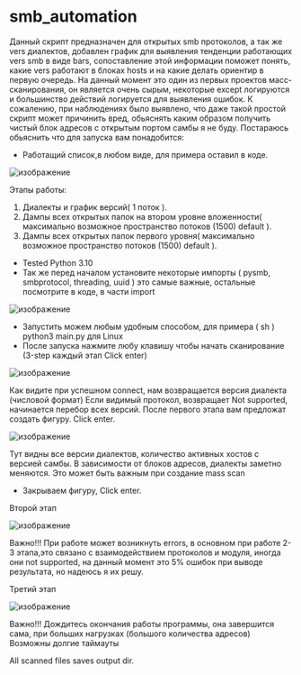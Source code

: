 # smb_automation
Данный скрипт предназначен для открытых smb протоколов, а так же vers диалектов, добавлен график для выявления тенденции работающих vers smb в виде bars, сопоставление этой информации поможет понять, какие vers работают в блоках hosts и на какие делать ориентир в первую очередь. На данный момент это один из первых проектов масс-сканирования, он является очень сырым, некоторые except логируются и большинство действий логируется для выявления ошибок. К сожалению, при наблюдениях было выявлено, что даже такой простой скрипт может причинить вред, обьяснять каким образом получить чистый блок адресов с открытым портом самбы я не буду.
Постараюсь обьяснить что для запуска вам понадобится:
- Работащий список,в любом виде, для примера оставил в коде.

![изображение](https://user-images.githubusercontent.com/112577182/204134300-5fb1cb97-b4ff-44b8-8364-4f664d091d4e.png)

Этапы работы: 
1. Диалекты и график версий( 1 поток ). 
2. Дампы всех открытых папок на втором уровне вложенности( максимально возможное пространство потоков (1500) default ). 
3. Дампы всех открытых папок первого уровня( максимально возможное пространство потоков (1500) default ).

- Tested Python 3.10
- Так же перед началом установите некоторые импорты ( pysmb, smbprotocol, threading, uuid ) это самые важные, остальные посмотрите в коде, в части import

![изображение](https://user-images.githubusercontent.com/112577182/204134738-f93fea6f-5e18-4ec1-ac9b-27813fa666ce.png)

- Запустить можем любым удобным способом, для примера ( sh ) python3 main.py  для Linux
- После запуска нажмите любу клавишу чтобы начать сканирование (3-step каждый этап Click enter)

![изображение](https://user-images.githubusercontent.com/112577182/204135005-0f9faaa7-11e1-43cf-99e4-b8f5af2601b8.png)

Как видите при успешном connect, нам возвращается версия диалекта (числовой формат) Если видимый протокол, возвращает Not supported, начинается перебор всех версий.
После первого этапа вам предложат создать фигуру. Click enter.

![изображение](https://user-images.githubusercontent.com/112577182/204135234-637c5d00-0002-4987-a21f-54847f5de6a1.png)

Тут видны все версии диалектов, количество активных хостов с версией самбы. В зависимости от блоков адресов, диалекты заметно меняются. Это может быть вaжным при создание mass scan

- Закрываем фигуру, Click enter.

Второй этап

![изображение](https://user-images.githubusercontent.com/112577182/204135409-3f84b4ad-d7fa-4d8a-a4d8-3c3e84f8e6ea.png)

Важно!!! При работе может возникнуть errors, в основном при работе 2-3 этапа,это связано с взаимодействием протоколов и модуля, иногда они not supported, на данный момент это 5% ошибок при выводе результата, но надеюсь я их решу.

Третий этап

![изображение](https://user-images.githubusercontent.com/112577182/204135595-88d87552-08cf-4ae6-b2f0-0af2e348e096.png)

Важно!!! Дождитесь окончания работы программы, она завершится сама, при больших нагрузках (большого количества адресов)
Возможны долгие таймауты

All scanned files saves output dir.
